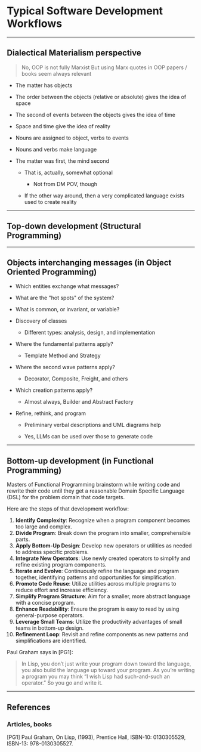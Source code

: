 # Typical Software Development Workflows 

--- 

## Dialectical Materialism perspective

> No, OOP is not fully Marxist
> But using Marx quotes in OOP papers / books seem always relevant


- The matter has objects

- The order between the objects (relative or absolute) gives the idea of space

- The second of events between the objects gives the idea of time

- Space and time give the idea of reality

- Nouns are assigned to object, verbs to events

- Nouns and verbs make language 

- The matter was first, the mind second

    - That is, actually, somewhat optional 

        - Not from DM POV, though

    - If the other way around, then a very complicated language exists used to create reality

------

## Top-down development (Structural Programming)


------

## Objects interchanging messages (in Object Oriented Programming)


- Which entities exchange what messages?

- What are the "hot spots" of the system?

- What is common, or invariant, or variable?

- Discovery of classes

    - Different types: analysis, design, and implementation

- Where the fundamental patterns apply?

    - Template Method and Strategy

- Where the second wave patterns apply?

    - Decorator, Composite, Freight, and others

- Which creation patterns apply?

    - Almost always, Builder and Abstract Factory

- Refine, rethink,  and program

    - Preliminary verbal descriptions and UML diagrams help

    - Yes, LLMs can be used over those to generate code

------

## Bottom-up development (in Functional Programming)

Masters of Functional Programming brainstorm while writing code and rewrite their code
until they get a reasonable Domain Specific Language (DSL) for the problem domain that code targets.

Here are the steps of that development workflow:

1. **Identify Complexity**: Recognize when a program component becomes too large and complex.
2. **Divide Program**: Break down the program into smaller, comprehensible parts.
3. **Apply Bottom-Up Design**: Develop new operators or utilities as needed to address specific problems.
4. **Integrate New Operators**: Use newly created operators to simplify and refine existing program components.
5. **Iterate and Evolve**: Continuously refine the language and program together, identifying patterns and opportunities for simplification.
6. **Promote Code Reuse**: Utilize utilities across multiple programs to reduce effort and increase efficiency.
7. **Simplify Program Structure**: Aim for a smaller, more abstract language with a concise program.
8. **Enhance Readability**: Ensure the program is easy to read by using general-purpose operators.
9. **Leverage Small Teams**: Utilize the productivity advantages of small teams in bottom-up design.
10. **Refinement Loop**: Revisit and refine components as new patterns and simplifications are identified.

Paul Graham says in [PG1]:

> In Lisp, you don’t just write your program down toward the language, 
> you also build the language up toward your program. As you’re writing 
> a program you may think “I wish Lisp had such-and-such an operator.” 
> So you go and write it.

----

## References

### Articles, books

[PG1] Paul Graham, On Lisp, (1993), Prentice Hall, ISBN-10: 0130305529, ISBN-13: 978-0130305527.